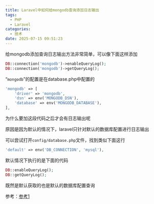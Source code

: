 ```yaml
---
title: Laravel中如何给mongodb查询添加日志输出
tags:
  - PHP
  - Laravel
categories:
  - 技术
date: 2025-07-15 09:51:23
---
```


给mongodb添加查询日志输出方法非常简单，可以像下面这样添加

```php
DB::connection('mongodb')->enableQueryLog();
DB::connection('mongodb')->getQueryLog();
```

“`mongodb`”的配置是在database.php中配置的

```php
'mongodb' => [
    'driver' => 'mongodb',
    'dsn' => env('MONGODB_DSN'),
    'database' => env('MONGODB_DATABASE'),
],
```

为什么要加这段代码之后才会有日志输出呢

原因是因为默认的情况下，laravel只针对默认的数据库配置进行日志输出

可以尝试打开`config/database.php`文件，找到类似下面这行

```php
'default' => env('DB_CONNECTION', 'mysql'),
```

默认情况下执行的是下面的代码

```php
DB::enableQueryLog();
DB::getQueryLog();
```

既然是默认获取的也是默认的数据库配置查询

参考：[参考1](https://stackoverflow.com/questions/59476305/how-can-i-get-mongodb-query-log-in-laravel)
